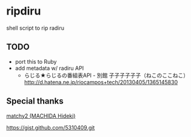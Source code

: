 # ripdiru

shell script to rip radiru

## TODO

- port this to Ruby
- add metadata w/ radiru API
  - らじる★らじるの番組表API - 別館 子子子子子子（ねこのここねこ） http://d.hatena.ne.jp/riocampos+tech/20130405/1365145830

## Special thanks

[matchy2 (MACHIDA Hideki)](https://github.com/matchy2)

 https://gist.github.com/5310409.git 
